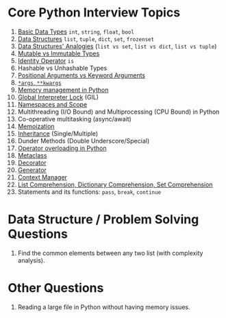 # Core Python Interview Topics


1. [Basic Data Types](https://github.com/dxillar/python-interview-prep/blob/main/basic-data-types.md) `int`, `string`, `float`, `bool`
1. [Data Structures](https://github.com/dxillar/python-interview-prep/blob/main/inbuilt-data-structures.md) `list`, `tuple`, `dict`, `set`, `frozenset`
1. [Data Structures' Analogies](https://github.com/dxillar/python-interview-prep/blob/main/data-structures-analogies.md) (`list vs set`, `list vs dict`, `list vs tuple`)
1. [Mutable vs Immutable Types](https://github.com/dxillar/python-interview-prep/blob/main/mutable-vs-immutable-types.md)
1. [Identity Operator](https://github.com/dxillar/python-interview-prep/blob/main/identity-operator.md) `is`
1. Hashable vs Unhashable Types
1. [Positional Arguments vs Keyword Arguments](https://github.com/dxillar/python-interview-prep/blob/main/positional-keyword-arguments.md)
1. [`*args`, `**kwargs`](https://github.com/dxillar/python-interview-prep/blob/main/args-kwargs.md)
1. [Memory management in Python](https://github.com/dxillar/python-interview-prep/blob/main/memory-management-in-python.md)
1. [Global Interpreter Lock](https://github.com/dxillar/python-interview-prep/blob/main/gil.md) (GIL)
1. [Namespaces and Scope](https://github.com/dxillar/python-interview-prep/blob/main/namespaces-and-scope.md)
1. Multithreading (I/O Bound) and Multiprocessing (CPU Bound) in Python
1. Co-operative multitasking (async/await)
1. [Memoization](https://github.com/dxillar/python-interview-prep/blob/main/memoization.md)
1. [Inheritance](https://github.com/dxillar/python-interview-prep/blob/main/inheritance.md) (Single/Multiple)
1. Dunder Methods (Double Underscore/Special)
1. [Operator overloading in Python](https://github.com/dxillar/python-interview-prep/blob/main/operator-overloading-in-python.md)
1. [Metaclass](https://github.com/dxillar/python-interview-prep/blob/main/metaclass.md)
1. [Decorator](https://github.com/dxillar/python-interview-prep/blob/main/decorator.md)
1. [Generator](https://github.com/dxillar/python-interview-prep/blob/main/generator.md)
1. [Context Manager](https://github.com/dxillar/python-interview-prep/blob/main/context-manager.md)
1. [List Comprehension, Dictionary Comprehension, Set Comprehension](https://github.com/dxillar/python-interview-prep/blob/main/comprehensions.md)
1. Statements and its functions: `pass`, `break`, `continue`



# Data Structure / Problem Solving Questions
1. Find the common elements between any two list (with complexity analysis).


# Other Questions
1. Reading a large file in Python without having memory issues.
